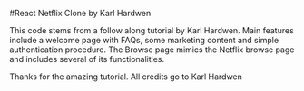 #React Netflix Clone by Karl Hardwen

This code stems from a follow along tutorial by Karl Hardwen. Main features include a welcome page with FAQs, some marketing content and simple authentication procedure.
The Browse page mimics the Netflix browse page and includes several of its functionalities.

Thanks for the amazing tutorial. All credits go to Karl Hardwen
